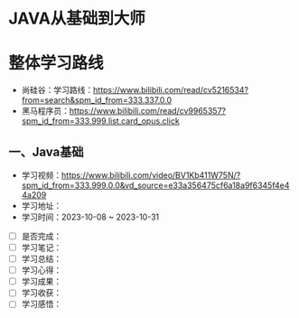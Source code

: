 # JAVA从基础到大师
# 整体学习路线
- 尚硅谷：学习路线：https://www.bilibili.com/read/cv5216534?from=search&spm_id_from=333.337.0.0
- 黑马程序员：https://www.bilibili.com/read/cv9965357?spm_id_from=333.999.list.card_opus.click

## 一、Java基础
- 学习视频：https://www.bilibili.com/video/BV1Kb411W75N/?spm_id_from=333.999.0.0&vd_source=e33a356475cf6a18a9f6345f4e44a209
- 学习地址：
- 学习时间：2023-10-08 ~ 2023-10-31
- [ ] 是否完成：
- [ ] 学习笔记：
- [ ] 学习总结：
- [ ] 学习心得：
- [ ] 学习成果：
- [ ] 学习收获：
- [ ] 学习感悟：

##  
